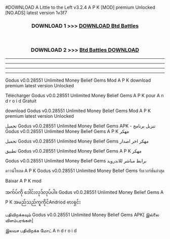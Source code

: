 #DOWNLOAD A Little to the Left v3.2.4 A P K [MOD] premium Unlocked [NO.ADS] latest version 1v3f7 



<div align="center">

<h3>DOWNLOAD 1 >>> <a href="https://getmod1.web.app/?judule=Btd Battles">DOWNLOAD Btd Battles</a></h3><br>

<h3>DOWNLOAD 2 >>> <a href="https://getmod1.web.app/?judule=Btd Battles">Btd Battles DOWNLOAD </a></h3>

</div>


----------------------------------------------------------

----------------------------------------------------------

----------------------------------------------------------

----------------------------------------------------------


Godus v0.0.28551 Unlimited Money Belief Gems  Mod A P K download premium latest version Unlocked

Télécharger  Godus v0.0.28551 Unlimited Money Belief Gems  A P K pour A n d r o i d Gratuit

download Godus v0.0.28551 Unlimited Money Belief Gems  Mod A P K premium latest version Unlocked

تحميل Godus v0.0.28551 Unlimited Money Belief Gems  APK - تنزيل برنامج Godus v0.0.28551 Unlimited Money Belief Gems  A P K مهكر

تحميل Godus v0.0.28551 Unlimited Money Belief Gems  مهكر اخر اصدار

تطبيق Godus v0.0.28551 Unlimited Money Belief Gems  A P K مهكر

Godus v0.0.28551 Unlimited Money Belief Gems  برابط مباشر للاندرويد

ดาวน์โหลด A P K Godus v0.0.28551 Unlimited Money Belief Gems  รับเวอร์ชันล่าสุด

Baixar A P K mod

အက်ပ်ကို ဒေါင်းလုဒ်လုပ်ပါ။ Godus v0.0.28551 Unlimited Money Belief Gems  A P K အမည်သည်ကူကိုင်Andriod ဗားရှင်း

பதிவிறக்கவும் Godus v0.0.28551 Unlimited Money Belief Gems  APK[ இல்லை விளம்பரங்கள்] 
 
இலவச பதிவிறக்க மோட் A n d r o i d



